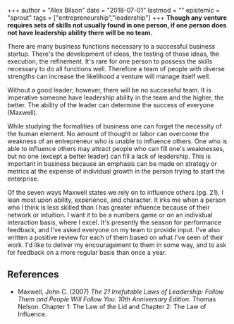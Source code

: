+++
author = "Alex Bilson"
date = "2018-07-01"
lastmod = ""
epistemic = "sprout"
tags = ["entrepreneurship","leadership"]
+++
**Though any venture requires sets of skills not usually found in one person, if one person does not have leadership ability there will be no team.**

There are many business functions necessary to a successful business startup.  There's the development of ideas, the testing of those ideas, the execution, the refinement.  It's rare for one person to possess the skills necessary to do all functions well.  Therefore a team of people with diverse strengths can increase the likelihood a venture will manage itself well.

Without a good leader; however, there will be no successful team.  It is imperative someone have leadership ability in the team and the higher, the better.  The ability of the leader can determine the success of everyone (Maxwell).

While studying the formalities of business one can forget the necessity of the human element.  No amount of thought or labor can overcome the weakness of an entrepreneur who is unable to influence others.  One who is able to influence others may attract people who can fill one's weaknesses, but no one (except a better leader) can fill a lack of leadership.  This is important in business because an emphasis can be made on strategy or metrics at the expense of individual growth in the person trying to start the enterprise.

Of the seven ways Maxwell states we rely on to influence others (pg. 21), I lean most upon ability, experience, and character.  It irks me when a person who I think is less skilled than I has greater influence because of their network or intuition.  I want it to be a numbers game or on an individual interaction basis, where I excel.  It's presently the season for performance feedback, and I've asked everyone on my team to provide input.  I've also written a positive review for each of them based on what I've seen of their work.  I'd like to deliver my encouragement to them in some way, and to ask for feedback on a more regular basis than once a year.

## References

- Maxwell, John C. (2007) _The 21 Irrefutable Laws of Leadership: Follow Them and People Will Follow You. 10th Anniversary Edition_. Thomas Nelson. Chapter 1: The Law of the Lid and Chapter 2: The Law of Influence.
